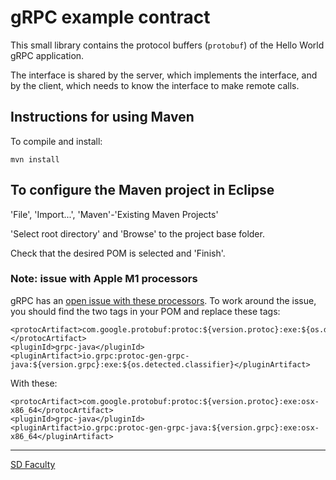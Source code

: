 # gRPC example contract

This small library contains the protocol buffers (`protobuf`) of the Hello World gRPC application.

The interface is shared by the server, which implements the interface, and by the client, which needs to know the interface to make remote calls.


## Instructions for using Maven

To compile and install:

```
mvn install
```


## To configure the Maven project in Eclipse

'File', 'Import...', 'Maven'-'Existing Maven Projects'

'Select root directory' and 'Browse' to the project base folder.

Check that the desired POM is selected and 'Finish'.


### Note: issue with Apple M1 processors

gRPC has an [open issue with these processors](https://github.com/grpc/grpc-java/issues/7690). 
To work around the issue, you should find the two <protocArtifact> tags in your POM and replace these tags:
  
    <protocArtifact>com.google.protobuf:protoc:${version.protoc}:exe:${os.detected.classifier}</protocArtifact>
    <pluginId>grpc-java</pluginId>
    <pluginArtifact>io.grpc:protoc-gen-grpc-java:${version.grpc}:exe:${os.detected.classifier}</pluginArtifact>

With these:
  
    <protocArtifact>com.google.protobuf:protoc:${version.protoc}:exe:osx-x86_64</protocArtifact>
    <pluginId>grpc-java</pluginId>
    <pluginArtifact>io.grpc:protoc-gen-grpc-java:${version.grpc}:exe:osx-x86_64</pluginArtifact>
  
----

[SD Faculty](mailto:leic-sod@disciplinas.tecnico.ulisboa.pt)
